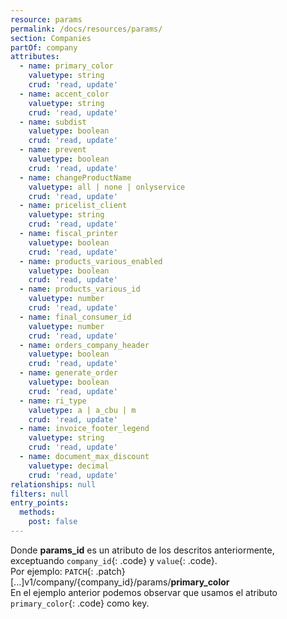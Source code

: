 ```yaml
---
resource: params
permalink: /docs/resources/params/
section: Companies
partOf: company
attributes:
  - name: primary_color
    valuetype: string
    crud: 'read, update'
  - name: accent_color
    valuetype: string
    crud: 'read, update'
  - name: subdist
    valuetype: boolean
    crud: 'read, update'
  - name: prevent
    valuetype: boolean
    crud: 'read, update'
  - name: changeProductName
    valuetype: all | none | onlyservice
    crud: 'read, update'
  - name: pricelist_client
    valuetype: string
    crud: 'read, update'
  - name: fiscal_printer
    valuetype: boolean
    crud: 'read, update'
  - name: products_various_enabled
    valuetype: boolean
    crud: 'read, update'
  - name: products_various_id
    valuetype: number
    crud: 'read, update'
  - name: final_consumer_id
    valuetype: number
    crud: 'read, update'
  - name: orders_company_header
    valuetype: boolean
    crud: 'read, update'
  - name: generate_order
    valuetype: boolean
    crud: 'read, update'
  - name: ri_type
    valuetype: a | a_cbu | m
    crud: 'read, update'
  - name: invoice_footer_legend
    valuetype: string
    crud: 'read, update'
  - name: document_max_discount
    valuetype: decimal
    crud: 'read, update'
relationships: null
filters: null
entry_points:
  methods:
    post: false
---
```


Donde **params_id** es un atributo de los descritos anteriormente, exceptuando `company_id`{: .code} y `value`{: .code}.  
Por ejemplo:  `PATCH`{: .patch} [...]v1/company/{company_id}/params/**primary_color**  
En el ejemplo anterior podemos observar que usamos el atributo `primary_color`{: .code} como key.
